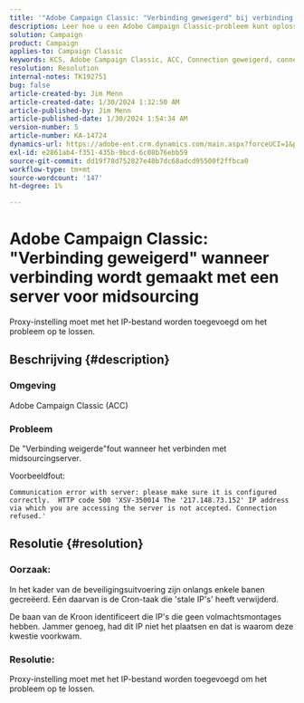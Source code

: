 ```yaml
---
title: '"Adobe Campaign Classic: "Verbinding geweigerd" bij verbinding met server voor midsourcing"'
description: Leer hoe u een Adobe Campaign Classic-probleem kunt oplossen waarbij de fout "Verbinding geweigerd" wordt weergegeven wanneer u verbinding maakt met een server voor midsourcing.
solution: Campaign
product: Campaign
applies-to: Campaign Classic
keywords: KCS, Adobe Campaign Classic, ACC, Connection geweigerd, connect, mid-sourcing server, probleemoplossing
resolution: Resolution
internal-notes: TK192751
bug: false
article-created-by: Jim Menn
article-created-date: 1/30/2024 1:32:50 AM
article-published-by: Jim Menn
article-published-date: 1/30/2024 1:54:34 AM
version-number: 5
article-number: KA-14724
dynamics-url: https://adobe-ent.crm.dynamics.com/main.aspx?forceUCI=1&pagetype=entityrecord&etn=knowledgearticle&id=ad8e0175-0fbf-ee11-9079-6045bd006268
exl-id: e2861ab4-f351-435b-9bcd-6c08b76ebb59
source-git-commit: dd19f78d752827e48b7dc68adcd95500f2ffbca0
workflow-type: tm+mt
source-wordcount: '147'
ht-degree: 1%

---
```


# Adobe Campaign Classic: &quot;Verbinding geweigerd&quot; wanneer verbinding wordt gemaakt met een server voor midsourcing


Proxy-instelling moet met het IP-bestand worden toegevoegd om het probleem op te lossen.

## Beschrijving {#description}


### Omgeving

Adobe Campaign Classic (ACC)

### Probleem

De &quot;Verbinding weigerde&quot;fout wanneer het verbinden met midsourcingserver.

Voorbeeldfout:


```
Communication error with server: please make sure it is configured correctly.  HTTP code 500 'XSV-350014 The '217.148.73.152' IP address via which you are accessing the server is not accepted. Connection refused.'
```



## Resolutie {#resolution}


### Oorzaak:

In het kader van de beveiligingsuitvoering zijn onlangs enkele banen gecreëerd. Eén daarvan is de Cron-taak die &#39;stale IP&#39;s&#39; heeft verwijderd.

De baan van de Kroon identificeert die IP&#39;s die geen volmachtsmontages hebben. Jammer genoeg, had dit IP niet het plaatsen en dat is waarom deze kwestie voorkwam.

### Resolutie:

Proxy-instelling moet met het IP-bestand worden toegevoegd om het probleem op te lossen.
